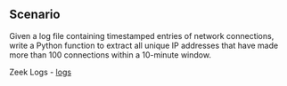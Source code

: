 ## Scenario
Given a log file containing timestamped entries of network connections, write a Python function to extract all unique IP addresses that have made more than 100 connections within a 10-minute window.

Zeek Logs - <a href="https://www.secrepo.com/maccdc2012/conn.log.gz">logs</a>
